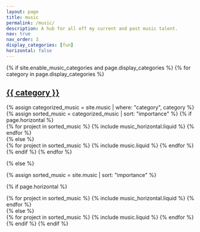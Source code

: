 ```yaml
---
layout: page
title: music
permalink: /music/
description: A hub for all off my current and past music talent.
nav: true
nav_order: 3
display_categories: [fun]
horizontal: false
---
```


<!-- pages/music.md -->
<div class="music">
{% if site.enable_music_categories and page.display_categories %}
  <!-- Display categorized projects -->
  {% for category in page.display_categories %}
  <a id="{{ category }}" href=".#{{ category }}">
    <h2 class="category">{{ category }}</h2>
  </a>
  {% assign categorized_music = site.music | where: "category", category %}
  {% assign sorted_music = categorized_music | sort: "importance" %}
  <!-- Generate cards for each project -->
  {% if page.horizontal %}
  <div class="container">
    <div class="row row-cols-1 row-cols-md-2">
    {% for project in sorted_music %}
      {% include music_horizontal.liquid %}
    {% endfor %}
    </div>
  </div>
  {% else %}
  <div class="row row-cols-1 row-cols-md-3">
    {% for project in sorted_music %}
      {% include music.liquid %}
    {% endfor %}
  </div>
  {% endif %}
  {% endfor %}

{% else %}

<!-- Display projects without categories -->

{% assign sorted_music = site.music | sort: "importance" %}

  <!-- Generate cards for each project -->

{% if page.horizontal %}

  <div class="container">
    <div class="row row-cols-1 row-cols-md-2">
    {% for project in sorted_music %}
      {% include music_horizontal.liquid %}
    {% endfor %}
    </div>
  </div>
  {% else %}
  <div class="row row-cols-1 row-cols-md-3">
    {% for project in sorted_music %}
      {% include music.liquid %}
    {% endfor %}
  </div>
  {% endif %}
{% endif %}
</div>
